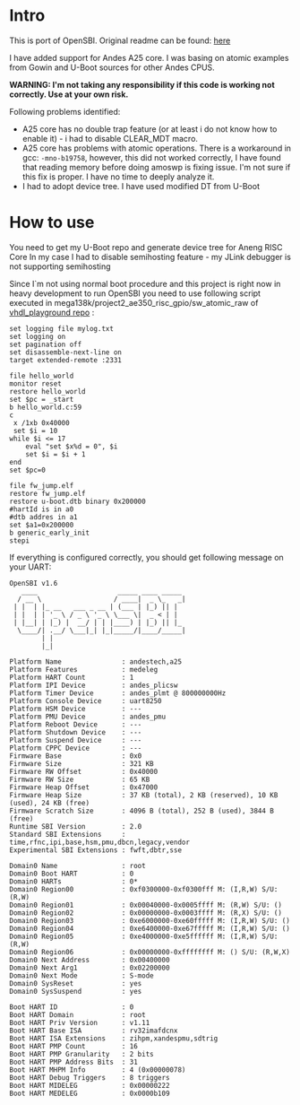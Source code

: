 # Intro
This is port of OpenSBI. Original readme can be found: [here](README_orig.md)

I have added support for Andes A25 core. I was basing on atomic examples from Gowin and U-Boot sources for other Andes CPUS.

**WARNING: I'm not taking any responsibility if this code is working not correctly. Use at your own risk.**

Following problems identified:
 - A25 core has no double trap feature (or at least i do not know how to enable it) - i had to disable CLEAR_MDT macro.
 - A25 core has problems with atomic operations. There is a workaround in gcc: `-mno-b19758`, however, this did not worked correctly,
   I have found that reading memory before doing amoswp is fixing issue. I'm not sure if this fix is proper. I have no time to deeply analyze it.
 - I had to adopt device tree. I have used modified DT from U-Boot

# How to use

You need to get my U-Boot repo and generate device tree for Aneng RISC Core
In my case I had to disable semihosting feature - my JLink debugger is not supporting semihosting

Since I`m not using normal boot procedure and this project is right now in heavy development to run OpenSBI you need to use following script 
executed in  mega138k/project2_ae350_risc_gpio/sw_atomic_raw of [vhdl_playground repo](https://github.com/mlapaj/vhdl_playground/tree/main/mega138k/project2_ae350_risc_gpio/sw_atomic_ddr) :

```
set logging file mylog.txt
set logging on
set pagination off
set disassemble-next-line on
target extended-remote :2331

file hello_world
monitor reset
restore hello_world
set $pc = _start
b hello_world.c:59
c
 x /1xb 0x40000
 set $i = 10
while $i <= 17
    eval "set $x%d = 0", $i
    set $i = $i + 1
end
set $pc=0

file fw_jump.elf
restore fw_jump.elf
restore u-boot.dtb binary 0x200000
#hartId is in a0
#dtb addres in a1
set $a1=0x200000
b generic_early_init
stepi
```


If everything is configured correctly, you should get following message on your UART:
```
OpenSBI v1.6
   ____                    _____ ____ _____
  / __ \                  / ____|  _ \_   _|
 | |  | |_ __   ___ _ __ | (___ | |_) || |
 | |  | | '_ \ / _ \ '_ \ \___ \|  _ < | |
 | |__| | |_) |  __/ | | |____) | |_) || |_
  \____/| .__/ \___|_| |_|_____/|____/_____|
        | |
        |_|

Platform Name               : andestech,a25
Platform Features           : medeleg
Platform HART Count         : 1
Platform IPI Device         : andes_plicsw
Platform Timer Device       : andes_plmt @ 800000000Hz
Platform Console Device     : uart8250
Platform HSM Device         : ---
Platform PMU Device         : andes_pmu
Platform Reboot Device      : ---
Platform Shutdown Device    : ---
Platform Suspend Device     : ---
Platform CPPC Device        : ---
Firmware Base               : 0x0
Firmware Size               : 321 KB
Firmware RW Offset          : 0x40000
Firmware RW Size            : 65 KB
Firmware Heap Offset        : 0x47000
Firmware Heap Size          : 37 KB (total), 2 KB (reserved), 10 KB (used), 24 KB (free)
Firmware Scratch Size       : 4096 B (total), 252 B (used), 3844 B (free)
Runtime SBI Version         : 2.0
Standard SBI Extensions     : time,rfnc,ipi,base,hsm,pmu,dbcn,legacy,vendor
Experimental SBI Extensions : fwft,dbtr,sse

Domain0 Name                : root
Domain0 Boot HART           : 0
Domain0 HARTs               : 0*
Domain0 Region00            : 0xf0300000-0xf0300fff M: (I,R,W) S/U: (R,W)
Domain0 Region01            : 0x00040000-0x0005ffff M: (R,W) S/U: ()
Domain0 Region02            : 0x00000000-0x0003ffff M: (R,X) S/U: ()
Domain0 Region03            : 0xe6000000-0xe60fffff M: (I,R,W) S/U: ()
Domain0 Region04            : 0xe6400000-0xe67fffff M: (I,R,W) S/U: ()
Domain0 Region05            : 0xe4000000-0xe5ffffff M: (I,R,W) S/U: (R,W)
Domain0 Region06            : 0x00000000-0xffffffff M: () S/U: (R,W,X)
Domain0 Next Address        : 0x00400000
Domain0 Next Arg1           : 0x02200000
Domain0 Next Mode           : S-mode
Domain0 SysReset            : yes
Domain0 SysSuspend          : yes

Boot HART ID                : 0
Boot HART Domain            : root
Boot HART Priv Version      : v1.11
Boot HART Base ISA          : rv32imafdcnx
Boot HART ISA Extensions    : zihpm,xandespmu,sdtrig
Boot HART PMP Count         : 16
Boot HART PMP Granularity   : 2 bits
Boot HART PMP Address Bits  : 31
Boot HART MHPM Info         : 4 (0x00000078)
Boot HART Debug Triggers    : 8 triggers
Boot HART MIDELEG           : 0x00000222
Boot HART MEDELEG           : 0x0000b109

```

